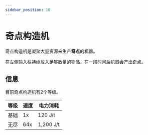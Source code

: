 ```yaml
---
sidebar_position: 10
---
```


# 奇点构造机

奇点构造机是凝聚大量资源来生产**奇点**的机器。

在左侧输入栏持续放入足够数量的物品，在一段时间后机器会产出奇点。

## 信息

目前奇点构造机有2个等级。

| 等级 | 速度 | 电力消耗 |
| ---- | --- | ------ |
| 基础 | 1x | 120 J/t |
| 无尽 | 64x | 1,200 J/t |
